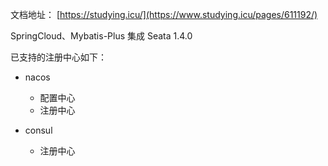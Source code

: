 文档地址：
[https://studying.icu/](https://www.studying.icu/pages/611192/)

SpringCloud、Mybatis-Plus 集成 Seata 1.4.0

已支持的注册中心如下：

- nacos

    - 配置中心
    - 注册中心
    
- consul

    - 注册中心
    
 